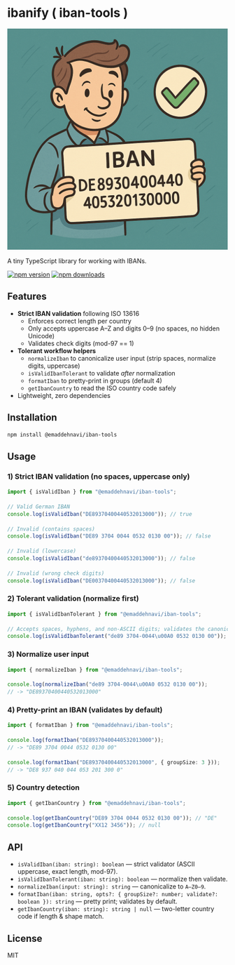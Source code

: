 # ibanify ( iban-tools )

![iban-tools Banner](https://github.com/emadgit/ibanify/blob/main/pics/iban-tools.png)

A tiny TypeScript library for working with IBANs.

[![npm version](https://img.shields.io/npm/v/@emaddehnavi/iban-tools.svg)](https://www.npmjs.com/package/@emaddehnavi/iban-tools)
[![npm downloads](https://img.shields.io/npm/dm/@emaddehnavi/iban-tools.svg)](https://www.npmjs.com/package/@emaddehnavi/iban-tools)

## Features

- **Strict IBAN validation** following ISO 13616
  - Enforces correct length per country
  - Only accepts uppercase A–Z and digits 0–9 (no spaces, no hidden Unicode)
  - Validates check digits (mod-97 == 1)
- **Tolerant workflow helpers**
  - `normalizeIban` to canonicalize user input (strip spaces, normalize digits, uppercase)
  - `isValidIbanTolerant` to validate *after* normalization
  - `formatIban` to pretty-print in groups (default 4)
  - `getIbanCountry` to read the ISO country code safely
- Lightweight, zero dependencies

## Installation

```bash
npm install @emaddehnavi/iban-tools
```

## Usage

### 1) Strict IBAN validation (no spaces, uppercase only)
```ts
import { isValidIban } from "@emaddehnavi/iban-tools";

// Valid German IBAN
console.log(isValidIban("DE89370400440532013000")); // true

// Invalid (contains spaces)
console.log(isValidIban("DE89 3704 0044 0532 0130 00")); // false

// Invalid (lowercase)
console.log(isValidIban("de89370400440532013000")); // false

// Invalid (wrong check digits)
console.log(isValidIban("DE00370400440532013000")); // false
```

### 2) Tolerant validation (normalize first)
```ts
import { isValidIbanTolerant } from "@emaddehnavi/iban-tools";

// Accepts spaces, hyphens, and non-ASCII digits; validates the canonical IBAN
console.log(isValidIbanTolerant("de89 3704-0044\u00A0 0532 0130 00")); // true
```

### 3) Normalize user input
```ts
import { normalizeIban } from "@emaddehnavi/iban-tools";

console.log(normalizeIban("de89 3704-0044\u00A0 0532 0130 00"));
// -> "DE89370400440532013000"
```

### 4) Pretty-print an IBAN (validates by default)
```ts
import { formatIban } from "@emaddehnavi/iban-tools";

console.log(formatIban("DE89370400440532013000"));
// -> "DE89 3704 0044 0532 0130 00"

console.log(formatIban("DE89370400440532013000", { groupSize: 3 }));
// -> "DE8 937 040 044 053 201 300 0"
```

### 5) Country detection
```ts
import { getIbanCountry } from "@emaddehnavi/iban-tools";

console.log(getIbanCountry("DE89 3704 0044 0532 0130 00")); // "DE"
console.log(getIbanCountry("XX12 3456")); // null
```

## API

- `isValidIban(iban: string): boolean` — strict validator (ASCII uppercase, exact length, mod-97).
- `isValidIbanTolerant(iban: string): boolean` — normalize then validate.
- `normalizeIban(input: string): string` — canonicalize to `A–Z0–9`.
- `formatIban(iban: string, opts?: { groupSize?: number; validate?: boolean }): string` — pretty print; validates by default.
- `getIbanCountry(iban: string): string | null` — two-letter country code if length & shape match.

## License

MIT
